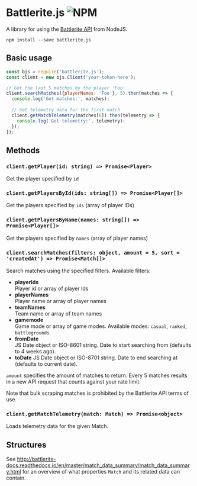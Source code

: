 # Battlerite.js ![NPM](https://img.shields.io/npm/v/battlerite.js.svg)

A library for using the [Battlerite API](http://battlerite-docs.readthedocs.io/en/master/introduction.html) from NodeJS.

```
npm install --save battlerite.js
```

## Basic usage

```js
const bjs = require('battlerite.js');
const client = new bjs.Client('your-token-here');

// Get the last 5 matches by the player 'Foo'
client.searchMatches({playerNames: 'Foo'}, 5).then(matches => {
  console.log('Got matches:', matches);
  
  // Get telemetry data for the first match
  client.getMatchTelemetry(matches[0]).then(telemetry => {
    console.log('Got telemetry:', telemetry);
  });
});
```

## Methods

### `client.getPlayer(id: string) => Promise<Player>`

Get the player specified by `id`

### `client.getPlayersById(ids: string[]) => Promise<Player[]>`

Get the players specified by `ids` (array of player IDs)

### `client.getPlayersByName(names: string[]) => Promise<Player[]>`

Get the players specified by `names` (array of player names)

### `client.searchMatches(filters: object, amount = 5, sort = 'createdAt') => Promise<Match[]>`

Search matches using the specified filters. Available filters:

* **playerIds**  
  Player id or array of player Ids
* **playerNames**  
  Player name or array of player names
* **teamNames**  
  Team name or array of team names
* **gamemode**  
  Game mode or array of game modes. Available modes: `casual`, `ranked`, `battlegrounds`
* **fromDate**  
  JS Date object or ISO-8601 string. Date to start searching from (defaults to 4 weeks ago).
* **toDate**
  JS Date object or ISO-8701 string. Date to end searching at (defaults to current date).

`amount` specifies the amount of matches to return. Every 5 matches results in a new API request that counts against your rate limit.

Note that bulk scraping matches is prohibited by the Battlerite API terms of use.

### `client.getMatchTelemetry(match: Match) => Promise<object>`

Loads telemetry data for the given Match.

## Structures

See http://battlerite-docs.readthedocs.io/en/master/match_data_summary/match_data_summary.html for an overview of what properties `Match` and its related data can contain.